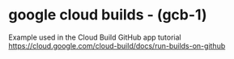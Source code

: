 # google cloud builds - (gcb-1)
Example used in the Cloud Build GitHub app tutorial
https://cloud.google.com/cloud-build/docs/run-builds-on-github

